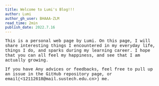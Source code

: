 ```yaml
---
title: Welcome to Lumi's Blog!!!
author: Lumi
author_gh_user: BHAAA-ZLM
read_time: 2min
publish_date: 2022.7.16
---
```


<!-- # <span style="font-family: Courier">Welcome to Lumi's Blog!!!</span> -->

<span style="font-family: Courier">This is a personal web page by Lumi. On this page, I will share interesting things I encountered in my everyday life, things I do, and sparks during my learning career. I hope that you can all feel my happiness, and see that I am actually growing.

<span style="font-family: Courier">
If you have Any advices or feedbacks, feel free to pull up an issue in the GitHub repository page, or email(<12112618@mail.sustech.edu.cn>) me.
